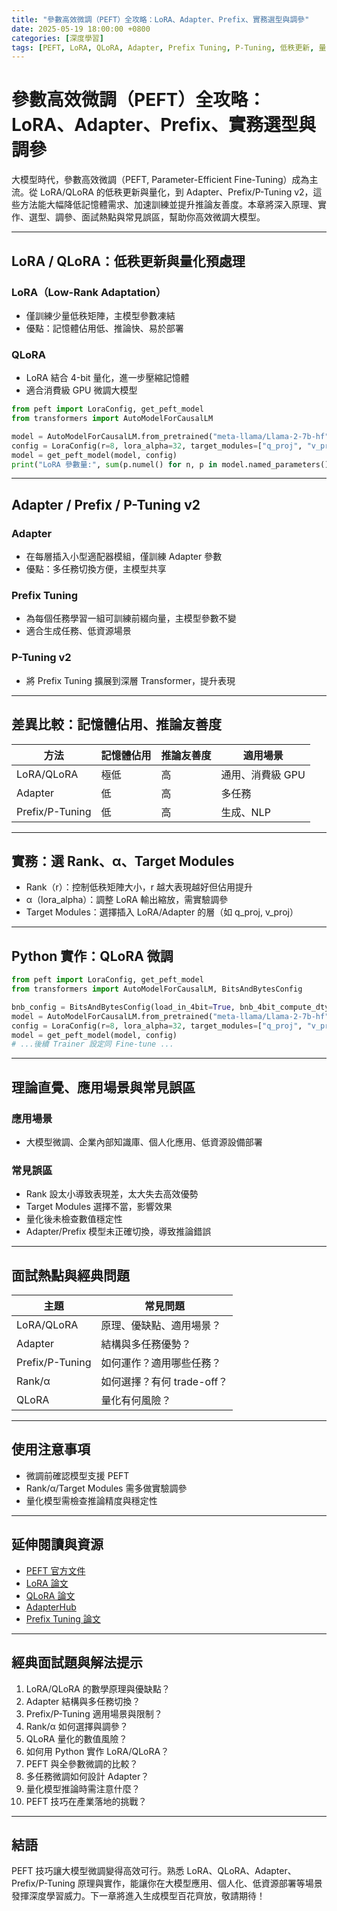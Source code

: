 ```yaml
---
title: "參數高效微調（PEFT）全攻略：LoRA、Adapter、Prefix、實務選型與調參"
date: 2025-05-19 18:00:00 +0800
categories: [深度學習]
tags: [PEFT, LoRA, QLoRA, Adapter, Prefix Tuning, P-Tuning, 低秩更新, 量化, 記憶體優化]
---
```


# 參數高效微調（PEFT）全攻略：LoRA、Adapter、Prefix、實務選型與調參

大模型時代，參數高效微調（PEFT, Parameter-Efficient Fine-Tuning）成為主流。從 LoRA/QLoRA 的低秩更新與量化，到 Adapter、Prefix/P-Tuning v2，這些方法能大幅降低記憶體需求、加速訓練並提升推論友善度。本章將深入原理、實作、選型、調參、面試熱點與常見誤區，幫助你高效微調大模型。

---

## LoRA / QLoRA：低秩更新與量化預處理

### LoRA（Low-Rank Adaptation）

- 僅訓練少量低秩矩陣，主模型參數凍結
- 優點：記憶體佔用低、推論快、易於部署

### QLoRA

- LoRA 結合 4-bit 量化，進一步壓縮記憶體
- 適合消費級 GPU 微調大模型

```python
from peft import LoraConfig, get_peft_model
from transformers import AutoModelForCausalLM

model = AutoModelForCausalLM.from_pretrained("meta-llama/Llama-2-7b-hf")
config = LoraConfig(r=8, lora_alpha=32, target_modules=["q_proj", "v_proj"])
model = get_peft_model(model, config)
print("LoRA 參數量:", sum(p.numel() for n, p in model.named_parameters() if "lora" in n))
```

---

## Adapter / Prefix / P-Tuning v2

### Adapter

- 在每層插入小型適配器模組，僅訓練 Adapter 參數
- 優點：多任務切換方便，主模型共享

### Prefix Tuning

- 為每個任務學習一組可訓練前綴向量，主模型參數不變
- 適合生成任務、低資源場景

### P-Tuning v2

- 將 Prefix Tuning 擴展到深層 Transformer，提升表現

---

## 差異比較：記憶體佔用、推論友善度

| 方法         | 記憶體佔用 | 推論友善度 | 適用場景         |
|--------------|------------|------------|------------------|
| LoRA/QLoRA   | 極低       | 高         | 通用、消費級 GPU |
| Adapter      | 低         | 高         | 多任務           |
| Prefix/P-Tuning | 低      | 高         | 生成、NLP        |

---

## 實務：選 Rank、α、Target Modules

- Rank（r）：控制低秩矩陣大小，r 越大表現越好但佔用提升
- α（lora_alpha）：調整 LoRA 輸出縮放，需實驗調參
- Target Modules：選擇插入 LoRA/Adapter 的層（如 q_proj, v_proj）

---

## Python 實作：QLoRA 微調

```python
from peft import LoraConfig, get_peft_model
from transformers import AutoModelForCausalLM, BitsAndBytesConfig

bnb_config = BitsAndBytesConfig(load_in_4bit=True, bnb_4bit_compute_dtype="float16")
model = AutoModelForCausalLM.from_pretrained("meta-llama/Llama-2-7b-hf", quantization_config=bnb_config)
config = LoraConfig(r=8, lora_alpha=32, target_modules=["q_proj", "v_proj"])
model = get_peft_model(model, config)
# ...後續 Trainer 設定同 Fine-tune ...
```

---

## 理論直覺、應用場景與常見誤區

### 應用場景

- 大模型微調、企業內部知識庫、個人化應用、低資源設備部署

### 常見誤區

- Rank 設太小導致表現差，太大失去高效優勢
- Target Modules 選擇不當，影響效果
- 量化後未檢查數值穩定性
- Adapter/Prefix 模型未正確切換，導致推論錯誤

---

## 面試熱點與經典問題

| 主題         | 常見問題 |
|--------------|----------|
| LoRA/QLoRA   | 原理、優缺點、適用場景？ |
| Adapter      | 結構與多任務優勢？ |
| Prefix/P-Tuning | 如何運作？適用哪些任務？ |
| Rank/α       | 如何選擇？有何 trade-off？ |
| QLoRA        | 量化有何風險？ |

---

## 使用注意事項

* 微調前確認模型支援 PEFT
* Rank/α/Target Modules 需多做實驗調參
* 量化模型需檢查推論精度與穩定性

---

## 延伸閱讀與資源

* [PEFT 官方文件](https://huggingface.co/docs/peft/index)
* [LoRA 論文](https://arxiv.org/abs/2106.09685)
* [QLoRA 論文](https://arxiv.org/abs/2305.14314)
* [AdapterHub](https://adapterhub.ml/)
* [Prefix Tuning 論文](https://arxiv.org/abs/2001.07676)

---

## 經典面試題與解法提示

1. LoRA/QLoRA 的數學原理與優缺點？
2. Adapter 結構與多任務切換？
3. Prefix/P-Tuning 適用場景與限制？
4. Rank/α 如何選擇與調參？
5. QLoRA 量化的數值風險？
6. 如何用 Python 實作 LoRA/QLoRA？
7. PEFT 與全參數微調的比較？
8. 多任務微調如何設計 Adapter？
9. 量化模型推論時需注意什麼？
10. PEFT 技巧在產業落地的挑戰？

---

## 結語

PEFT 技巧讓大模型微調變得高效可行。熟悉 LoRA、QLoRA、Adapter、Prefix/P-Tuning 原理與實作，能讓你在大模型應用、個人化、低資源部署等場景發揮深度學習威力。下一章將進入生成模型百花齊放，敬請期待！
